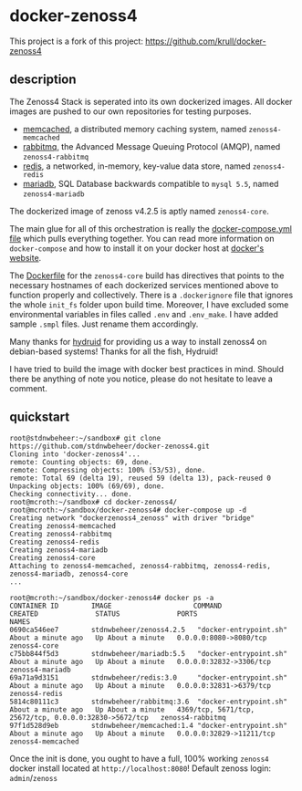 # docker-zenoss4
This project is a fork of this project: https://github.com/krull/docker-zenoss4

## description
The Zenoss4 Stack is seperated into its own dockerized images. All docker images are pushed to our own repositories for testing purposes.

* [memcached](https://cloud.docker.com/repository/docker/stdnwbeheer/memcached/), a distributed memory caching system, named `zenoss4-memcached`
* [rabbitmq](https://cloud.docker.com/repository/docker/stdnwbeheer/rabbitmq/), the Advanced Message Queuing Protocol (AMQP), named `zenoss4-rabbitmq`
* [redis](https://cloud.docker.com/repository/docker/stdnwbeheer/redis/), a networked, in-memory, key-value data store, named `zenoss4-redis`
* [mariadb](https://cloud.docker.com/repository/docker/stdnwbeheer/mariadb/), SQL Database backwards compatible to `mysql 5.5`, named `zenoss4-mariadb` 

The dockerized image of zenoss v4.2.5 is aptly named `zenoss4-core`.

The main glue for all of this orchestration is really the [docker-compose.yml file](https://github.com/stdnwbeheer/docker-zenoss4/blob/master/docker-compose.yml) which pulls everything together. You can read more information on `docker-compose` and how to install it on your docker host at [docker's website](https://docs.docker.com/compose/).

The [Dockerfile](https://github.com/krull/docker-zenoss4/blob/master/Dockerfile) for the `zenoss4-core` build has directives that points to the necessary hostnames of each dockerized services mentioned above to function properly and collectively. There is a `.dockerignore` file that ignores the whole `init_fs` folder upon build time. Moreover, I have excluded some environmental variables in files called `.env` and `.env_make`. I have added sample `.smpl` files. Just rename them accordingly.

Many thanks for [hydruid](https://github.com/hydruid/zenoss/) for providing us a way to install zenoss4 on debian-based systems! Thanks for all the fish, Hydruid!

I have tried to build the image with docker best practices in mind. Should there be anything of note you notice, please do not hesitate to leave a comment.

## quickstart 
```
root@stdnwbeheer:~/sandbox# git clone https://github.com/stdnwbeheer/docker-zenoss4.git
Cloning into 'docker-zenoss4'...
remote: Counting objects: 69, done.
remote: Compressing objects: 100% (53/53), done.
remote: Total 69 (delta 19), reused 59 (delta 13), pack-reused 0
Unpacking objects: 100% (69/69), done.
Checking connectivity... done.
root@mcroth:~/sandbox# cd docker-zenoss4/
root@mcroth:~/sandbox/docker-zenoss4# docker-compose up -d
Creating network "dockerzenoss4_zenoss" with driver "bridge"
Creating zenoss4-memcached
Creating zenoss4-rabbitmq
Creating zenoss4-redis
Creating zenoss4-mariadb
Creating zenoss4-core
Attaching to zenoss4-memcached, zenoss4-rabbitmq, zenoss4-redis, zenoss4-mariadb, zenoss4-core
...

root@mcroth:~/sandbox/docker-zenoss4# docker ps -a
CONTAINER ID        IMAGE                    COMMAND                  CREATED              STATUS              PORTS                                                    NAMES
0690ca546ee7        stdnwbeheer/zenoss4.2.5   "docker-entrypoint.sh"   About a minute ago   Up About a minute   0.0.0.0:8080->8080/tcp                                  zenoss4-core
c75bb844f5d3        stdnwbeheer/mariadb:5.5   "docker-entrypoint.sh"   About a minute ago   Up About a minute   0.0.0.0:32832->3306/tcp                                  zenoss4-mariadb
69a71a9d3151        stdnwbeheer/redis:3.0     "docker-entrypoint.sh"   About a minute ago   Up About a minute   0.0.0.0:32831->6379/tcp                                  zenoss4-redis
5814c80111c3        stdnwbeheer/rabbitmq:3.6  "docker-entrypoint.sh"   About a minute ago   Up About a minute   4369/tcp, 5671/tcp, 25672/tcp, 0.0.0.0:32830->5672/tcp   zenoss4-rabbitmq
97f1d528d9eb        stdnwbeheer/memcached:1.4 "docker-entrypoint.sh"   About a minute ago   Up About a minute   0.0.0.0:32829->11211/tcp                                zenoss4-memcached
```

Once the init is done, you ought to have a full, 100% working `zenoss4` docker install located at `http://localhost:8080`! Default zenoss login: `admin`/`zenoss`
